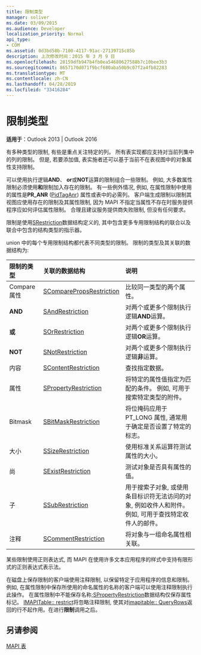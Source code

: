 ```yaml
---
title: 限制类型
manager: soliver
ms.date: 03/09/2015
ms.audience: Developer
localization_priority: Normal
api_type:
- COM
ms.assetid: 0d3bd58b-7100-4117-91ac-27139715c85b
description: 上次修改时间：2015 年 3 月 9 日
ms.openlocfilehash: 28159dfb947b4fb0ea54680627588b7c10bee3b3
ms.sourcegitcommit: 8657170d071f9bcf680aba50b9c07f2a4fb82283
ms.translationtype: MT
ms.contentlocale: zh-CN
ms.lasthandoff: 04/28/2019
ms.locfileid: "33416284"
---
```

# <a name="types-of-restrictions"></a>限制类型

  
  
**适用于**：Outlook 2013 | Outlook 2016 
  
有多种类型的限制, 有些是重点关注特定的列。 所有表实现都应支持对当前列集中的列的限制。 但是, 若要添加值, 表实施者还可以基于当前不在表视图中的对象属性支持限制。
  
可以使用执行逻辑**AND**、 **or**或**NOT**运算的限制组合一些限制。 例如, 大多数属性限制必须使用**和**限制加入存在的限制。 有一些例外情况, 例如, 在属性限制中使用的属性是**PR_ANR** ([PidTagAnr](pidtaganr-canonical-property.md)) 属性或表中的必需列。 客户端生成限制以限制其视图应使用存在的限制及其属性限制, 因为 MAPI 不指定当属性不存在时服务提供程序应如何评估属性限制。 合理且建议服务提供商失败限制, 但没有任何要求。 
  
限制是使用[SRestriction](srestriction.md)数据结构定义的, 其中包含更多专用限制结构的联合以及联合中包含的结构类型的指示器。 
  
union 中的每个专用限制结构都代表不同类型的限制。 限制的类型及其关联的数据结构为:
  
|**限制的类型**|**关联的数据结构**|**说明**|
|:-----|:-----|:-----|
|Compare 属性  <br/> |[SComparePropsRestriction](scomparepropsrestriction.md) <br/> |比较同一类型的两个属性。  <br/> |
|**AND** <br/> |[SAndRestriction](sandrestriction.md) <br/> |对两个或更多个限制执行逻辑**AND**运算。  <br/> |
|**或** <br/> |[SOrRestriction](sorrestriction.md) <br/> |对两个或更多个限制执行逻辑**OR**运算。  <br/> |
|**NOT** <br/> |[SNotRestriction](snotrestriction.md) <br/> |对两个或更多个限制执行逻辑**非**运算。  <br/> |
|内容  <br/> |[SContentRestriction](scontentrestriction.md) <br/> |查找指定数据。  <br/> |
|属性  <br/> |[SPropertyRestriction](spropertyrestriction.md) <br/> |将特定的属性值指定为匹配的条件。 例如, 可用于搜索特定类型的附件。  <br/> |
|Bitmask  <br/> |[SBitMaskRestriction](sbitmaskrestriction.md) <br/> |将位掩码应用于 PT_LONG 属性, 通常用于确定是否设置了特定的标志。  <br/> |
|大小  <br/> |[SSizeRestriction](ssizerestriction.md) <br/> |使用标准关系运算符测试属性的大小。  <br/> |
|尚  <br/> |[SExistRestriction](sexistrestriction.md) <br/> |测试对象是否具有属性的值。  <br/> |
|子  <br/> |[SSubRestriction](ssubrestriction.md) <br/> |用于搜索子对象, 或使用条目标识符无法访问的对象, 例如收件人和附件。 例如, 可用于查找特定收件人的邮件。  <br/> |
|注释  <br/> |[SCommentRestriction](scommentrestriction.md) <br/> |将对象与一组命名属性相关联。  <br/> |
   
某些限制使用正则表达式, 而 MAPI 在使用许多文本应用程序的样式中支持有限形式的正则表达式表示法。
  
在磁盘上保存限制的客户端使用注释限制, 以保留特定于应用程序的信息和限制。 例如, 在属性限制中保存所使用的命名属性的名称的客户端可以使用注释限制执行此操作。 在属性限制中不能保存名称;[SPropertyRestriction](spropertyrestriction.md)数据结构仅保存属性标记。 [IMAPITable:: restrict](imapitable-restrict.md)将忽略注释限制, 使其对[imapitable:: QueryRows](imapitable-queryrows.md)返回的行不起作用。在进行**限制**调用之后。 
  
## <a name="see-also"></a>另请参阅



[MAPI 表](mapi-tables.md)

